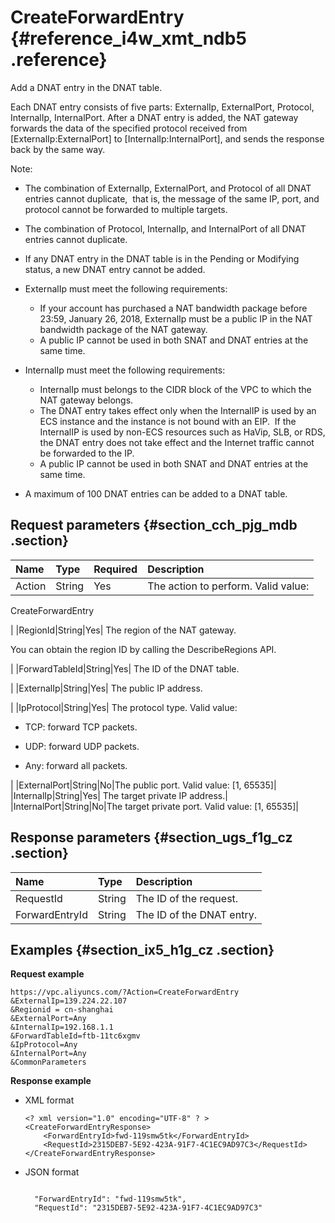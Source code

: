# CreateForwardEntry {#reference_i4w_xmt_ndb5 .reference}

Add a DNAT entry in the DNAT table.

Each DNAT entry consists of five parts: ExternalIp, ExternalPort, Protocol, InternalIp, InternalPort. After a DNAT entry is added, the NAT gateway forwards the data of the specified protocol received from \[ExternalIp:ExternalPort\] to \[InternalIp:InternalPort\], and sends the response back by the same way.

Note:

-   The combination of ExternalIp, ExternalPort, and Protocol of all DNAT entries cannot duplicate,  that is, the message of the same IP, port, and protocol cannot be forwarded to multiple targets.

-   The combination of Protocol, InternalIp, and InternalPort of all DNAT entries cannot duplicate.

-   If any DNAT entry in the DNAT table is in the Pending or Modifying status, a new DNAT entry cannot be added.

-   ExternalIp must meet the following requirements:
    -   If your account has purchased a NAT bandwidth package before 23:59, January 26, 2018, ExternalIp must be a public IP in the NAT bandwidth package of the NAT gateway.
    -   A public IP cannot be used in both SNAT and DNAT entries at the same time.
-   InternalIp must meet the following requirements:
    -   InternalIp must belongs to the CIDR block of the VPC to which the NAT gateway belongs.
    -   The DNAT entry takes effect only when the InternalIP is used by an ECS instance and the instance is not bound with an EIP.  If the InternalIP is used by non-ECS resources such as HaVip, SLB, or RDS, the DNAT entry does not take effect and the Internet traffic cannot be forwarded to the IP.
    -   A public IP cannot be used in both SNAT and DNAT entries at the same time.
-   A maximum of 100 DNAT entries can be added to a DNAT table.

## Request parameters {#section_cch_pjg_mdb .section}

|Name|Type|Required|Description|
|:---|:---|:-------|:----------|
|Action|String|Yes| The action to perform. Valid value:

 CreateForwardEntry

 |
|RegionId|String|Yes| The region of the NAT gateway.

 You can obtain the region ID by calling the DescribeRegions API.

 |
|ForwardTableId|String|Yes| The ID of the DNAT table.

 |
|ExternalIp|String|Yes| The public IP address.

 |
|IpProtocol|String|Yes| The protocol type. Valid value:

-   TCP: forward TCP packets.

-   UDP: forward UDP packets.

-   Any: forward all packets.


 |
|ExternalPort|String|No|The public port. Valid value: \[1, 65535\]|
|InternalIp|String|Yes| The target private IP address.|
|InternalPort|String|No|The target private port. Valid value: \[1, 65535\]|

## Response parameters {#section_ugs_f1g_cz .section}

|Name|Type|Description|
|:---|:---|:----------|
|RequestId|String|The ID of the request.|
|ForwardEntryId|String|The ID of the DNAT entry.|

## Examples {#section_ix5_h1g_cz .section}

**Request example**

``` {#createVPCpub}
https://vpc.aliyuncs.com/?Action=CreateForwardEntry
&ExternalIp=139.224.22.107
&Regionid = cn-shanghai
&ExternalPort=Any
&InternalIp=192.168.1.1
&ForwardTableId=ftb-11tc6xgmv
&IpProtocol=Any
&InternalPort=Any
&CommonParameters
```

**Response example**

-   XML format

    ```
    <? xml version="1.0" encoding="UTF-8" ? >
    <CreateForwardEntryResponse>
        <ForwardEntryId>fwd-119smw5tk</ForwardEntryId>
        <RequestId>2315DEB7-5E92-423A-91F7-4C1EC9AD97C3</RequestId>
    </CreateForwardEntryResponse>
    ```

-   JSON format

    ```
    
      "ForwardEntryId": "fwd-119smw5tk",
      "RequestId": "2315DEB7-5E92-423A-91F7-4C1EC9AD97C3"
    
    ```


